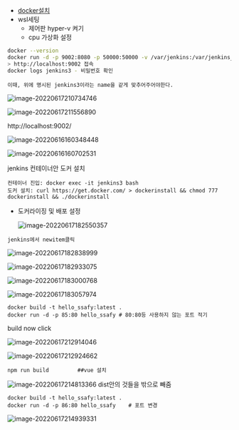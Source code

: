 - [docker설치](https://docs.docker.com/get-docker/)
- wsl세팅
  - 제어판 hyper-v 켜기
  - cpu 가상화 설정

```bash
docker --version
docker run -d -p 9002:8080 -p 50000:50000 -v /var/jenkins:/var/jenkins_home -v /var/run/docker.sock:/var/run/docker.sock --name jenkins3 -u root jenkins/jenkins:lts-jdk11
> http://localhost:9002 접속
docker logs jenkins3 - 비밀번호 확인
```

```
이때, 위에 명시된 jenkins3이라는 name을 같게 맞추어주어야한다.
```

![image-20220617210734746](images/image-20220617210734746.png)

![image-20220617211556890](images/image-20220617211556890.png) 

http://localhost:9002/



![image-20220616160348448](images/image-20220616160348448.png) 

![image-20220616160702531](images/image-20220616160702531.png) 

jenkins 컨테이너안 도커 설치

```
컨테이너 진입: docker exec -it jenkins3 bash
도커 설치: curl https://get.docker.com/ > dockerinstall && chmod 777 dockerinstall && ./dockerinstall
```



- 도커라이징 및 배포 설정

  ![image-20220617182550357](images/image-20220617182550357.png) 

```
jenkins에서 newitem클릭
```

![image-20220617182838999](images/image-20220617182838999.png) 



![image-20220617182933075](images/image-20220617182933075.png) 

![image-20220617183000768](images/image-20220617183000768.png) 

![image-20220617183057974](images/image-20220617183057974.png) 

```
docker build -t hello_ssafy:latest .
docker run -d -p 85:80 hello_ssafy # 80:80등 사용하지 않는 포트 적기
```

build now click

 ![image-20220617212914046](images/image-20220617212914046.png) 



![image-20220617212924662](images/image-20220617212924662.png) 

```
npm run build         ##vue 설치
```

![image-20220617214813366](images/image-20220617214813366.png) dist안의 것들을 밖으로 빼줌

```
docker build -t hello_ssafy:latest .
docker run -d -p 86:80 hello_ssafy    # 포트 변경
```



![image-20220617214939331](images/image-20220617214939331.png) 

